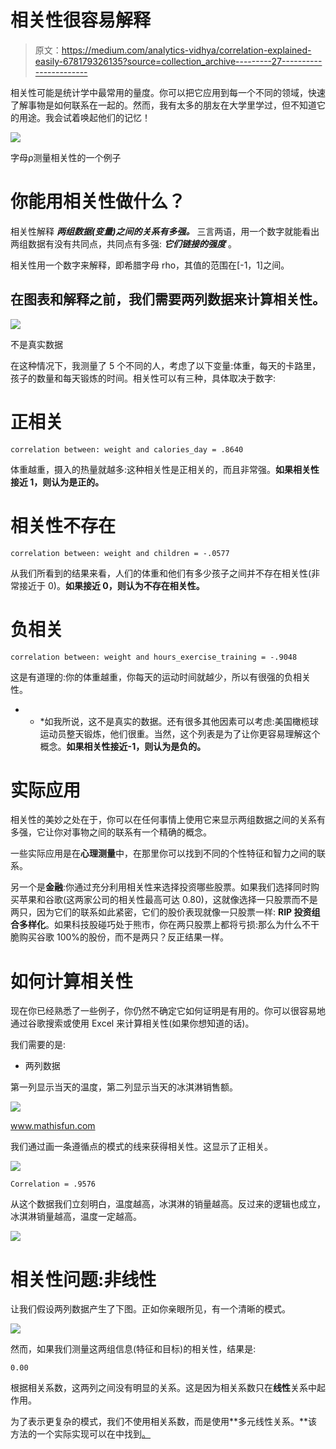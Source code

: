 # 相关性很容易解释

> 原文：<https://medium.com/analytics-vidhya/correlation-explained-easily-678179326135?source=collection_archive---------27----------------------->

相关性可能是统计学中最常用的量度。你可以把它应用到每一个不同的领域，快速了解事物是如何联系在一起的。然而，我有太多的朋友在大学里学过，但不知道它的用途。我会试着唤起他们的记忆！

![](img/b570631a53847e01bb70c60e644aed45.png)

字母ρ测量相关性的一个例子

# 你能用相关性做什么？

相关性解释 ***两组数据(变量)之间的关系有多强。*** 三言两语，用一个数字就能看出两组数据有没有共同点，共同点有多强: ***它们链接的强度*** 。

相关性用一个数字来解释，即希腊字母 rho，其值的范围在[-1，1]之间。

## 在图表和解释之前，我们需要两列数据来计算相关性。

![](img/3f1ec286dd1a5d518ac70712e4cfdf53.png)

不是真实数据

在这种情况下，我测量了 5 个不同的人，考虑了以下变量:体重，每天的卡路里，孩子的数量和每天锻炼的时间。相关性可以有三种，具体取决于数字:

# 正相关

```
correlation between: weight and calories_day = .8640
```

体重越重，摄入的热量就越多:这种相关性是正相关的，而且非常强。**如果相关性接近 1，则认为是正的。**

# 相关性不存在

```
correlation between: weight and children = -.0577
```

从我们所看到的结果来看，人们的体重和他们有多少孩子之间并不存在相关性(非常接近于 0)。**如果接近 0，则认为不存在相关性。**

# **负相关**

```
correlation between: weight and hours_exercise_training = -.9048
```

这是有道理的:你的体重越重，你每天的运动时间就越少，所以有很强的负相关性。

* * *如我所说，这不是真实的数据。还有很多其他因素可以考虑:美国橄榄球运动员整天锻炼，他们很重。当然，这个列表是为了让你更容易理解这个概念。**如果相关性接近-1，则认为是负的。**

# 实际应用

相关性的美妙之处在于，你可以在任何事情上使用它来显示两组数据之间的关系有多强，它让你对事物之间的联系有一个精确的概念。

一些实际应用是在**心理测量**中，在那里你可以找到不同的个性特征和智力之间的联系。

另一个是**金融**:你通过充分利用相关性来选择投资哪些股票。如果我们选择同时购买苹果和谷歌(这两家公司的相关性最高可达 0.80)，这就像选择一只股票而不是两只，因为它们的联系如此紧密，它们的股价表现就像一只股票一样: **RIP 投资组合多样化**。如果科技股碰巧处于熊市，你在两只股票上都将亏损:那么为什么不干脆购买谷歌 100%的股份，而不是两只？反正结果一样。

# 如何计算相关性

现在你已经熟悉了一些例子，你仍然不确定它如何证明是有用的。你可以很容易地通过谷歌搜索或使用 Excel 来计算相关性(如果你想知道的话)。

我们需要的是:

*   两列数据

第一列显示当天的温度，第二列显示当天的冰淇淋销售额。

![](img/67fd758bea6e8cf5d486c0fa2f50fbdf.png)

www.mathisfun.com

我们通过画一条遵循点的模式的线来获得相关性。这显示了正相关。

![](img/c236dc52b138d960a5f3ed0dcc3bc7d4.png)

```
Correlation = .9576
```

从这个数据我们立刻明白，温度越高，冰淇淋的销量越高。反过来的逻辑也成立，冰淇淋销量越高，温度一定越高。

![](img/037bfb72c08d94d041b35d6a028ce934.png)

# 相关性问题:非线性

让我们假设两列数据产生了下图。正如你亲眼所见，有一个清晰的模式。

![](img/200ce8ba4891764ff087cf9e3c3d9bde.png)

然而，如果我们测量这两组信息(特征和目标)的相关性，结果是:

```
0.00
```

根据相关系数，这两列之间没有明显的关系。这是因为相关系数只在**线性**关系中起作用。

为了表示更复杂的模式，我们不使用相关系数，而是使用**多元线性关系。**该方法的一个实际实现可以在中找到[。](https://us.hidester.com/proxy.php?u=eJwBZgCZ%2F3M6OTQ6IgGZllKsmdvaox2yqJ6JCoVyuHvHMINryeHk6AMm45f3EIsSxf8cgzihoJFo4zFp5oIN72JRR2zKwUKhnDbFvLEJ0wZvR71dOxuNPzgbFfX%2FQ%2B2OftwAIk3HmTSQaHMiO%2FvRMKs%3D&b=7&f=norefer)